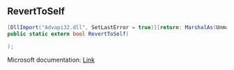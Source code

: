 ## RevertToSelf

```csharp
[DllImport("Advapi32.dll", SetLastError = true)][return: MarshalAs(UnmanagedType.Bool)]
public static extern bool RevertToSelf(
   
);
```

Microsoft documentation: [Link](https://learn.microsoft.com/en-us/windows/win32/api/securitybaseapi/nf-securitybaseapi-reverttoself)
